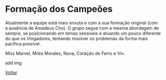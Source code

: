 # Formação dos Campeões

Atualmente a equipe está mais enxuta e com a sua formação original (com a ausência de Amadeus Cho). O grupo segue com a mesma abordagem de sempre, se posicionando em temas sensíveis e atuando um pouco diferente do que os Vingadores, tentando resolver os problemas da forma mais pacífica possível.

Miss Marvel, Miles Morales, Nova, Coração de Ferro e Viv.

add img

[Voltar](../README.MD)
